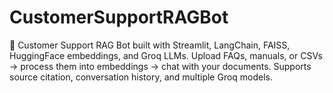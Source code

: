 # CustomerSupportRAGBot
🤖 Customer Support RAG Bot built with Streamlit, LangChain, FAISS, HuggingFace embeddings, and Groq LLMs. Upload FAQs, manuals, or CSVs → process them into embeddings → chat with your documents. Supports source citation, conversation history, and multiple Groq models.
